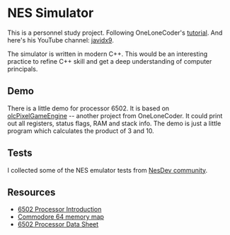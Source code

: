 # NES Simulator

This is a personnel study project. Following OneLoneCoder's [tutorial](https://github.com/OneLoneCoder/olcNES). And here's his YouTube channel: [javidx9](https://www.youtube.com/channel/UC-yuWVUplUJZvieEligKBkA).

The simulator is written in modern C++. This would be an interesting practice to refine C++ skill and get a deep understanding of computer principals.

## Demo

There is a little demo for processor 6502. It is based on [olcPixelGameEngine](https://github.com/OneLoneCoder/olcPixelGameEngine) -- another project from OneLoneCoder. It could print out all registers, status flags, RAM and stack info. The demo is just a little program which calculates the product of 3 and 10.

## Tests

I collected some of the NES emulator tests from [NesDev community](https://wiki.nesdev.com/w/index.php/Emulator_tests).

## Resources

- [6502 Processor Introduction](http://www.obelisk.me.uk/6502/)
- [Commodore 64 memory map](https://sta.c64.org/cbm64mem.html)
- [6502 Processor Data Sheet](http://archive.6502.org/datasheets/mos_6500_mpu_nov_1985.pdf)